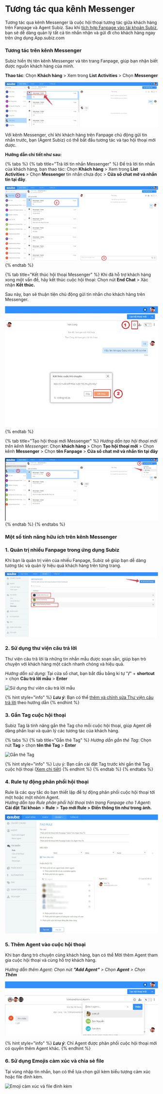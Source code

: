 # Tương tác qua kênh Messenger

Tương tác qua kênh Messenger là cuộc hội thoại tương tác giữa khách hàng trên Fanpage và Agent Subiz. Sau khi [tích hợp Fanpage vào tài khoản Subiz](https://subiz.gitbook.io/subiz-document/~/edit/primary/bat-dau-voi-subiz/thiet-lap-moi-truong-tuong-tac/tich-hop-fanpage-facebook-vao-subiz), bạn sẽ dễ dàng quản lý tất cả tin nhắn nhận và gửi đi cho khách hàng ngay trên ứng dụng App.subiz.com

### Tương tác trên kênh Messenger

Subiz hiển thị tên kênh Messenger và tên trang Fanpage, giúp bạn nhận biết được nguồn khách hàng của mình. 

**Thao tác**: Chọn **Khách hàng** &gt; Xem trong **List Activities** &gt; Chọn **Messenger**

![Xem ngu&#x1ED3;n kh&#xE1;ch h&#xE0;ng trong List Activities](../../.gitbook/assets/fanpage-messenger-1%20%281%29.jpg)

Với kênh Messenger, chỉ khi khách hàng trên Fanpage chủ động gửi tin nhắn trước, bạn \(Agent Subiz\) có thể bắt đầu tương tác và tạo hội thoại mới được.

**Hướng dẫn chi tiết như sau:**

{% tabs %}
{% tab title="Trả lời tin nhắn Messenger" %}
Để trả lời tin nhắn của khách hàng, bạn thao tác:  Chọn **Khách hàng** &gt; Xem trong **List Activities** &gt; Chọn **Messenger** tin nhắn chưa đọc &gt; **Cửa sổ chat mở và nhắn tin tại đây**.

![T&#x1B0;&#x1A1;ng t&#xE1;c tr&#xEA;n k&#xEA;nh Messenger](../../.gitbook/assets/chat-messenger-1.jpg)
{% endtab %}

{% tab title="Kết thúc hội thoại Messenger" %}
Khi đã hỗ trợ khách hàng xong một vấn đề, hãy kết thúc cuộc hội thoại: Chọn nút **End Chat** &gt; Xác nhận **Kết thúc.**

Sau này, bạn sẽ thuận tiện chủ động gửi tin nhắn cho khách hàng trên Messenger.

![X&#xE1;c nh&#x1EAD;n k&#x1EBF;t th&#xFA;c h&#x1ED9;i tho&#x1EA1;i Messenger](../../.gitbook/assets/end-messenger-1.jpg)
{% endtab %}

{% tab title="Tạo hội thoại mới Messenger" %}
_Hướng dẫn tạo hội thoại mới trên kênh Messenger_: Chọn **khách hàng** &gt; Chọn **Tạo hội thoại mới** &gt; Chọn kênh **Messenger** &gt; Chọn **tên Fanpage** &gt; **Cửa sổ chat mở và nhắn tin tại đây**

![T&#x1EA1;o h&#x1ED9;i tho&#x1EA1;i m&#x1EDB;i tr&#xEA;n k&#xEA;nh Messenger](../../.gitbook/assets/new-messenger-2.jpg)
{% endtab %}
{% endtabs %}

### Một số tính năng hữu ích trên kênh Messenger

### 1. **Quản trị nhiều Fanpage trong ứng dụng Subiz**

Khi bạn là quản trị viên của nhiều Fanpage, Subiz sẽ giúp bạn dễ dàng tương tác và quản lý hiệu quả khách hàng trên từng trang.

![K&#x1EBF;t n&#x1ED1;i nhi&#x1EC1;u Fanpage v&#xE0;o t&#xE0;i kho&#x1EA3;n Subiz](../../.gitbook/assets/nhieu-fanpage-1.jpg)

### **2. Sử dụng thư viện câu trả lời**

Thư viện câu trả lời là những tin nhắn mẫu được soạn sẵn, giúp bạn trò chuyện với khách hàng một cách nhanh chóng và hiệu quả.

_Hướng dẫn sử dụng_: Tại cửa sổ chat, bạn bắt đầu bằng kí tự "**/**" + **shortcut** &gt; chọn **Câu trả lời mẫu** &gt; **Enter**

![S&#x1EED; d&#x1EE5;ng th&#x1B0; vi&#xEA;n c&#xE2;u tr&#x1EA3; l&#x1EDD;i m&#x1EAB;u](https://docv4.subiz.com/wp-content/uploads/2018/02/example.png)

{% hint style="info" %}
_**Lưu ý**_: Bạn có thể [thêm và chỉnh sửa Thư viện câu trả lời](https://docv4.subiz.com/thu-vien-cau-tra-loi/) theo hướng dẫn
{% endhint %}

### 3. Gắn Tag cuộc hội thoại

Subiz Tag là tính năng gắn thẻ Tag cho mỗi cuộc hội thoại, giúp Agent dễ dàng phân loại và quản lý các tương tác của khách hàng.

{% tabs %}
{% tab title="Gắn thẻ Tag" %}
_Hướng dẫn gắn thẻ Tag_: Chọn nút **Tag** &gt; chọn **tên thẻ Tag** &gt; **Enter**

![G&#x1EAF;n th&#x1EBB; Tag](http://docv4.subiz.com/wp-content/uploads/2018/01/Tag.png)

{% hint style="info" %}
Lưu ý: Bạn cần cài đặt Tag trước khi gắn thẻ Tag cuộc hội thoại \([Xem chi tiết](https://docv4.subiz.com/cai-dat-tag/)\)
{% endhint %}
{% endtab %}
{% endtabs %}

### 4. Rule tự động phân phối hội thoại 

Rule là các quy tắc do bạn thiết lập để tự động phân phối cuộc hội thoại tới một hoặc một nhóm Agent.   
_Hướng dẫn tạo Rule phân phối hội thoại trên trang Fanpage cho 1 Agent_**: Cài đặt Tài khoản** &gt; **Rule** &gt; **Tạo mới Rule &gt; Điền thông tin như trong ảnh.** 

![Rule ph&#xE2;n ph&#x1ED1;i h&#x1ED9;i tho&#x1EA1;i tr&#xEA;n k&#xEA;nh Messenger Fanpage](../../.gitbook/assets/rule-messenger-1.jpg)

### 5. Thêm Agent vào cuộc hội thoại 

 Khi bạn đang trò chuyện cùng khách hàng, bạn có thể Mời thêm Agent tham gia cuộc hội thoại và cùng hỗ trợ khách hàng.

_Hướng dẫn thêm Agent: Chọn nút  **"Add Agent"**  &gt; Chọn **Agent**  &gt; Chọn **Thêm**_

![Th&#xEA;m Agent tham gia h&#x1ED9;i tho&#x1EA1;i](../../.gitbook/assets/3.-them-agent.jpg)

{% hint style="info" %}
_**Lưu ý**_: Chỉ Agent được phân phối cuộc hội thoại mới có quyền thêm Agent khác.
{% endhint %}

### 6. Sử dụng Emojis cảm xúc và chia sẻ file

Tại vùng nhập tin nhắn, bạn có thể lựa chọn gửi kèm biểu tượng cảm xúc hoặc file đính kèm.

![Emoji c&#x1EA3;m x&#xFA;c v&#xE0; file &#x111;&#xED;nh k&#xE8;m](http://docv4.subiz.com/wp-content/uploads/2018/01/Icon.png)

### 



